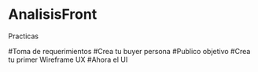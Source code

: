 # AnalisisFront

Practicas

#Toma de requerimientos
#Crea tu buyer persona
#Publico objetivo
#Crea tu primer Wireframe UX
#Ahora el UI
